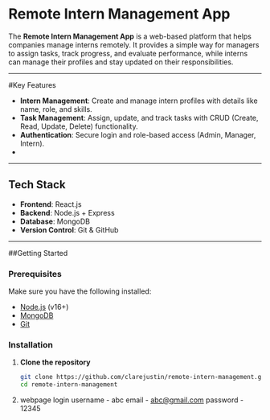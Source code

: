 
# Remote Intern Management App  

The **Remote Intern Management App** is a web-based platform that helps companies manage interns remotely. It provides a simple way for managers to assign tasks, track progress, and evaluate performance, while interns can manage their profiles and stay updated on their responsibilities.  

---

#Key Features  
- **Intern Management**: Create and manage intern profiles with details like name, role, and skills.  
- **Task Management**: Assign, update, and track tasks with CRUD (Create, Read, Update, Delete) functionality.  
- **Authentication**: Secure login and role-based access (Admin, Manager, Intern).  
- 

---

##  Tech Stack  
- **Frontend**: React.js  
- **Backend**: Node.js + Express  
- **Database**: MongoDB  
- **Version Control**: Git & GitHub  
  

---

##Getting Started  

### Prerequisites  
Make sure you have the following installed:  
- [Node.js](https://nodejs.org/) (v16+)  
- [MongoDB](https://www.mongodb.com/)  
- [Git](https://git-scm.com/)  

### Installation  

1. **Clone the repository**  
   ```bash
   git clone https://github.com/clarejustin/remote-intern-management.git
   cd remote-intern-management
2. webpage login
   username - abc
   email - abc@gmail.com
   password - 12345

